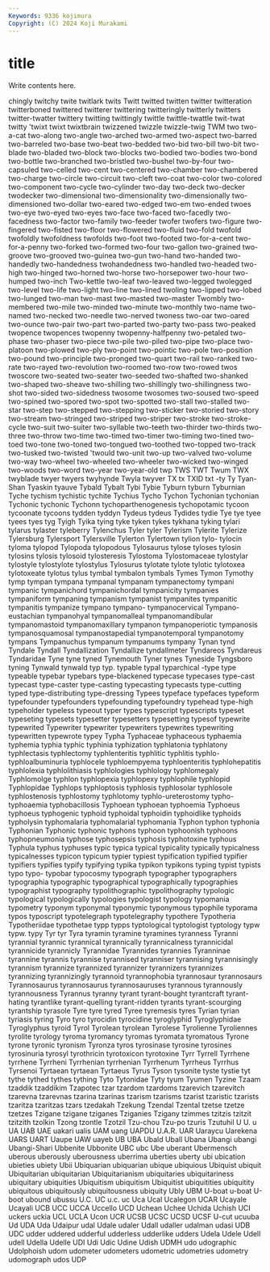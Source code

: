 ```yaml
---
Keywords: 9336 kojimura
Copyright: (C) 2024 Koji Murakami
---
```


# title

Write contents here.



chingly twitchy twite twitlark twits Twitt
twitted twitten twitter twitteration twitterboned twittered twitterer twittering twitteringly twitterly
twitters twitter-twatter twittery twitting twittingly twittle twittle-twattle twit-twat twitty 'twixt
twixt twixtbrain twizzened twizzle twizzle-twig TWM two two-a-cat two-along two-angle
two-arched two-armed two-aspect two-barred two-barreled two-base two-beat two-bedded two-bid two-bill
two-bit two-blade two-bladed two-block two-blocks two-bodied two-bodies two-bond two-bottle two-branched
two-bristled two-bushel two-by-four two-capsuled two-celled two-cent two-centered two-chamber two-chambered two-charge
two-circle two-circuit two-cleft two-coat two-color two-colored two-component two-cycle two-cylinder two-day
two-deck two-decker twodecker two-dimensional two-dimensionality two-dimensionally two-dimensioned two-dollar two-eared two-edged
two-em two-ended twoes two-eye two-eyed two-eyes two-face two-faced two-facedly two-facedness
two-factor two-family two-feeder twofer twofers two-figure two-fingered two-fisted two-floor two-flowered
two-fluid two-fold twofold twofoldly twofoldness twofolds two-foot two-footed two-for-a-cent two-for-a-penny
two-forked two-formed two-four two-gallon two-grained two-groove two-grooved two-guinea two-gun two-hand
two-handed two-handedly two-handedness twohandedness two-handled two-headed two-high two-hinged two-horned two-horse
two-horsepower two-hour two-humped two-inch Two-kettle two-leaf two-leaved two-legged twolegged two-level
two-life two-light two-line two-lined twoling two-lipped two-lobed two-lunged two-man two-mast
two-masted two-master Twombly two-membered two-mile two-minded two-minute two-monthly two-name two-named
two-necked two-needle two-nerved twoness two-oar two-oared two-ounce two-pair two-part two-parted
two-party two-pass two-peaked twopence twopences twopenny twopenny-halfpenny two-petaled two-phase two-phaser
two-piece two-pile two-piled two-pipe two-place two-platoon two-plowed two-ply two-point two-pointic
two-pole two-position two-pound two-principle two-pronged two-quart two-rail two-ranked two-rate two-rayed
two-revolution two-roomed two-row two-rowed twos twoscore two-seated two-seater two-seeded two-shafted
two-shanked two-shaped two-sheave two-shilling two-shillingly two-shillingness two-shot two-sided two-sidedness twosome
twosomes two-soused two-speed two-spined two-spored two-spot two-spotted two-stall two-stalled two-star
two-step two-stepped two-stepping two-sticker two-storied two-story two-stream two-stringed two-striped two-striper
two-stroke two-stroke-cycle two-suit two-suiter two-syllable two-teeth two-thirder two-thirds two-three two-throw
two-time two-timed two-timer two-timing two-tined two-toed two-tone two-toned two-tongued two-toothed
two-topped two-track two-tusked two-twisted 'twould two-unit two-up two-valved two-volume two-way
two-wheel two-wheeled two-wheeler two-wicked two-winged two-woods two-word two-year two-year-old twp
TWS TWT Twum TWX twyblade twyer twyers twyhynde Twyla twyver
TX tx TXID txt -ty Ty Tyan-Shan Tyaskin tyauve Tybald
Tybalt Tybi Tybie Tyburn tyburn Tyburnian Tyche tychism tychistic tychite
Tychius Tycho Tychon Tychonian tychonian Tychonic tychonic Tychonn tychoparthenogenesis tychopotamic
tycoon tycoonate tycoons tydden tyddyn Tydeus tydeus Tydides tydie Tye
tye tyee tyees tyes tyg Tyigh Tyika tying tyke tyken
tykes tykhana tyking tylari tylarus tylaster tyleberry Tylenchus Tyler tyler
Tylerism Tylerite Tylerize Tylersburg Tylersport Tylersville Tylerton Tylertown tylion tylo-
tylocin tyloma tylopod Tylopoda tylopodous Tylosaurus tylose tyloses tylosin tylosins
tylosis tylosoid tylosteresis Tylostoma Tylostomaceae tylostylar tylostyle tylostylote tylostylus Tylosurus
tylotate tylote tylotic tylotoxea tylotoxeate tylotus tylus tymbal tymbalon tymbals
Tymes Tymon Tymothy tymp tympan tympana tympanal tympanam tympanectomy tympani
tympanic tympanichord tympanichordal tympanicity tympanies tympaniform tympaning tympanism tympanist tympanites
tympanitic tympanitis tympanize tympano tympano- tympanocervical Tympano-eustachian tympanohyal tympanomalleal tympanomandibular
tympanomastoid tympanomaxillary tympanon tympanoperiotic tympanosis tympanosquamosal tympanostapedial tympanotemporal tympanotomy tympans
Tympanuchus tympanum tympanums tympany Tynan tynd Tyndale Tyndall Tyndallization Tyndallize
tyndallmeter Tyndareos Tyndareus Tyndaridae Tyne tyne tyned Tynemouth Tyner tynes
Tyneside Tyngsboro tyning Tynwald tynwald typ typ. typable typal typarchical
-type type typeable typebar typebars type-blackened typecase typecases type-cast typecast
type-caster type-casting typecasting typecasts type-cutting typed type-distributing type-dressing Typees typeface
typefaces typeform typefounder typefounders typefounding typefoundry typehead type-high typeholder typeless
typeout typer types typescript typescripts typeset typeseting typesets typesetter typesetters
typesetting typesof typewrite typewrited Typewriter typewriter typewriters typewrites typewriting typewritten
typewrote typey Typha Typhaceae typhaceous typhaemia typhemia typhia typhic typhinia
typhization typhlatonia typhlatony typhlectasis typhlectomy typhlenteritis typhlitic typhlitis typhlo- typhloalbuminuria
typhlocele typhloempyema typhloenteritis typhlohepatitis typhlolexia typhlolithiasis typhlologies typhlology typhlomegaly Typhlomolge
typhlon typhlopexia typhlopexy typhlophile typhlopid Typhlopidae Typhlops typhloptosis typhlosis typhlosolar
typhlosole typhlostenosis typhlostomy typhlotomy typhlo-ureterostomy typho- typhoaemia typhobacillosis Typhoean typhoean
typhoemia Typhoeus typhoeus typhogenic typhoid typhoidal typhoidin typhoidlike typhoids typholysin
typhomalaria typhomalarial typhomania Typhon typhon typhonia Typhonian Typhonic typhonic typhons
typhoon typhoonish typhoons typhopneumonia typhose typhosepsis typhosis typhotoxine typhous Typhula
typhus typhuses typic typica typical typicality typically typicalness typicalnesses typicon
typicum typier typiest typification typified typifier typifiers typifies typify typifying
typika typikon typikons typing typist typists typo typo- typobar typocosmy
typograph typographer typographers typographia typographic typographical typographically typographies typographist typography
typolithographic typolithography typologic typological typologically typologies typologist typology typomania typometry
typonym typonymal typonymic typonymous typophile typorama typos typoscript typotelegraph typotelegraphy
typothere Typotheria Typotheriidae typothetae typp typps typtological typtologist typtology typw
typw. typy Tyr tyr Tyra tyramin tyramine tyramines tyranness Tyranni
tyrannial tyrannic tyrannical tyrannically tyrannicalness tyrannicidal tyrannicide tyrannicly Tyrannidae Tyrannides
tyrannies Tyranninae tyrannine tyrannis tyrannise tyrannised tyranniser tyrannising tyrannisingly tyrannism
tyrannize tyrannized tyrannizer tyrannizers tyrannizes tyrannizing tyrannizingly tyrannoid tyrannophobia tyrannosaur
tyrannosaurs Tyrannosaurus tyrannosaurus tyrannosauruses tyrannous tyrannously tyrannousness Tyrannus tyranny tyrant
tyrant-bought tyrantcraft tyrant-hating tyrantlike tyrant-quelling tyrant-ridden tyrants tyrant-scourging tyrantship tyrasole
Tyre tyre tyred Tyree tyremesis tyres Tyrian tyrian tyriasis tyring
Tyro tyro tyrocidin tyrocidine tyroglyphid Tyroglyphidae Tyroglyphus tyroid Tyrol Tyrolean
tyrolean Tyrolese Tyrolienne Tyroliennes tyrolite tyrology tyroma tyromancy tyromas tyromata
tyromatous Tyrone tyrone tyronic tyronism Tyronza tyros tyrosinase tyrosine tyrosines
tyrosinuria tyrosyl tyrothricin tyrotoxicon tyrotoxine Tyrr Tyrrell Tyrrhene tyrrhene Tyrrheni
Tyrrhenian tyrrhenian Tyrrhenum Tyrrheus Tyrrhus Tyrsenoi Tyrtaean tyrtaean Tyrtaeus Tyrus
Tyson tysonite tyste tystie tyt tythe tythed tythes tything Tyto
Tytonidae Tyty tyum Tyumen Tyzine Tzaam tzaddik tzaddikim Tzapotec tzar
tzardom tzardoms tzarevich tzarevitch tzarevna tzarevnas tzarina tzarinas tzarism tzarisms
tzarist tzaristic tzarists tzaritza tzaritzas tzars tzedakah Tzekung Tzendal Tzental
tzetse tzetze tzetzes Tzigane tzigane tziganes Tziganies Tzigany tzimmes tzitzis
tzitzit tzitzith tzolkin Tzong tzontle Tzotzil Tzu-chou Tzu-po tzuris Tzutuhil
U U. u UA UAB UAE uakari ualis UAM uang
UAPDU U.A.R. UAR Uaraycu Uarekena UARS UART Uaupe UAW uayeb
UB UBA Ubald Uball Ubana Ubangi ubangi Ubangi-Shari Ubbenite Ubbonite
UBC ubc Ube uberant Ubermensch uberous uberously uberousness uberrima uberties
uberty ubi ubication ubieties ubiety Ubii Ubiquarian ubiquarian ubique ubiquious
Ubiquist ubiquit Ubiquitarian ubiquitarian Ubiquitarianism ubiquitaries ubiquitariness ubiquitary ubiquities Ubiquitism
ubiquitism Ubiquitist ubiquitities ubiquitity ubiquitous ubiquitously ubiquitousness ubiquity Ubly UBM
U-boat u-boat U-boot ubound ubussu U.C. UC u.c. uc Uca
Ucal Ucalegon UCAR Ucayale Ucayali UCB UCC UCCA Uccello UCD
Uchean Uchee Uchida Uchish UCI uckers uckia UCL UCLA Ucon
UCR UCSB UCSC UCSD UCSF U-cut ucuuba Ud UDA Uda
Udaipur udal Udale udaler Udall udaller udalman udasi UDB UDC
udder uddered udderful udderless udderlike udders Udela Udele Udell udell
Udella Udelle UDI Udi Udic Udine Udish UDMH udo udographic
Udolphoish udom udometer udometers udometric udometries udometry udomograph udos UDP
